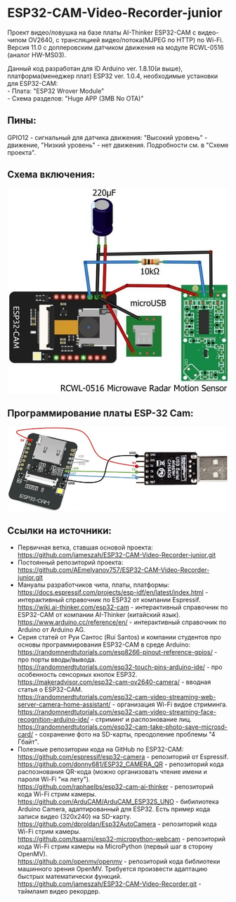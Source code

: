 # ESP32-CAM-Video-Recorder-junior
 Проект видео/ловушка на базе платы AI-Thinker ESP32-CAM с видео-чипом OV2640, с трансляцией видео/потока(MJPEG по HTTP) по Wi-Fi.
 Версия 11.0 с доплеровским датчиком движения на модуле RCWL-0516 (аналог HW-MS03).

 Данный код разработан для ID Arduino ver. 1.8.10(и выше), платформа(менеджер плат) ESP32 ver. 1.0.4, необходимые установки для ESP32-CAM:<br>
    - Плата: "ESP32 Wrover Module"<br>
    - Схема разделов: "Huge APP (3MB No OTA)"

## Пины: 
 GPIO12 - сигнальный для датчика движения: "Высокий уровень" - движение, "Низкий уровень" - нет движения. Подробности см. в "Схеме проекта".

## Схема включения:
<img src="./schematic.jpg">

## Программирование платы ESP-32 Cam:
<img src="./programmer.jpg">

## Ссылки на источники:
- Первичная ветка, ставшая основой проекта:<br>
  https://github.com/jameszah/ESP32-CAM-Video-Recorder-junior.git
- Постоянный репозиторий проекта:<br>
  https://github.com/AEmelyanov757/ESP32-CAM-Video-Recorder-junior.git<br>
- Мануалы разработчиков чипа, платы, платформы:<br>
  https://docs.espressif.com/projects/esp-idf/en/latest/index.html - интерактивный справочник по ESP32 от компании Espressif.<br>
  https://wiki.ai-thinker.com/esp32-cam - интерактивный справочник по ESP32-CAM от компании AI-Thinker (китайский язык).<br>
  https://www.arduino.cc/reference/en/ - интерактивный справочник по Arduino от Arduino AG.<br>
- Cерия статей от Руи Сантос (Rui Santos) и компании студентов про основы программирования ESP32-CAM в среде Arduino:<br>
  https://randomnerdtutorials.com/esp8266-pinout-reference-gpios/ - про порты вводы/вывода.<br>
  https://randomnerdtutorials.com/esp32-touch-pins-arduino-ide/ - про особенность сенсорных кнопок ESP32.<br>
  https://makeradvisor.com/esp32-cam-ov2640-camera/ - вводная статья о ESP32-CAM.<br>
  https://randomnerdtutorials.com/esp32-cam-video-streaming-web-server-camera-home-assistant/ - организация Wi-Fi видое стриминга.<br>
  https://randomnerdtutorials.com/esp32-cam-video-streaming-face-recognition-arduino-ide/ - стриминг и распознование лиц.<br>
  https://randomnerdtutorials.com/esp32-cam-take-photo-save-microsd-card/ - сохранение фото на SD-карты, преодоление проблемы "4 Гбайт".<br>
- Полезные репозитории кода на GitHub по ESP32-CAM:<br>
  https://github.com/espressif/esp32-camera - репозиторий от Espressif.<br>
  https://github.com/donny681/ESP32_CAMERA_QR - репозиторий кода распознования QR-кода (можно организовать чтение имени и пароля Wi-Fi "на лету").<br>
  https://github.com/raphaelbs/esp32-cam-ai-thinker - репозиторий кода Wi-Fi стрим камеры.<br>
  https://github.com/ArduCAM/ArduCAM_ESP32S_UNO - бибилиотека Arduino Camera, адаптированный для ESP32. Есть пример кода записи видео (320x240) на SD-карту.<br>
  https://github.com/dproldan/Esp32AutoCamera - репозиторий кода Wi-Fi стрим камеры.<br>
  https://github.com/tsaarni/esp32-micropython-webcam - репозиторий кода Wi-Fi стрим камеры на MicroPython (первый шаг в сторону OpenMV).<br>
  https://github.com/openmv/openmv - репозиторий кода библиотеки машинного зрения OpenMV. Требуется произвести адаптацию быстрых математически функций.<br> 
  https://github.com/jameszah/ESP32-CAM-Video-Recorder.git - таймламп видео рекордер.<br>
